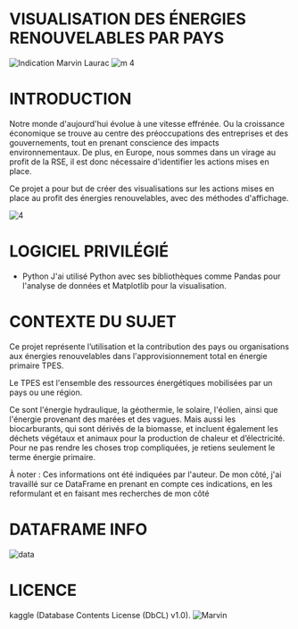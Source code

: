 # VISUALISATION DES ÉNERGIES RENOUVELABLES PAR PAYS
![Indication Marvin Laurac](https://github.com/MarvinLaurac/Detection-de-fraude-de-carte-bancaire/assets/152433361/b4a2ba57-d13b-4e35-8fc9-5a6658829609)
![m 4](https://github.com/MarvinLaurac/Visualisation-des-nergies-renouvelables-par-pays/assets/152433361/234929a5-6a48-4011-82ea-bda9bc721bca)

# INTRODUCTION
Notre monde d'aujourd'hui évolue à une vitesse effrénée. Ou la croissance économique se trouve au centre
des préoccupations des entreprises et des gouvernements, tout en prenant conscience des impacts
environnementaux. De plus, en Europe, nous sommes dans un virage au profit de la RSE, il est donc
nécessaire d'identifier les actions mises en place.

Ce projet a pour but de créer des visualisations sur les actions mises en place au profit des énergies
renouvelables, avec des méthodes d'affichage.

![4](https://github.com/MarvinLaurac/Visualisation-des-nergies-renouvelables-par-pays/assets/152433361/86f271bb-d10a-441e-8240-8d66ba59c851)

# LOGICIEL PRIVILÉGIÉ
- Python
J'ai utilisé Python avec ses bibliothèques comme Pandas pour l'analyse de données et Matplotlib pour la visualisation.

# CONTEXTE DU SUJET
Ce projet représente l’utilisation et la contribution des pays ou organisations aux énergies renouvelables
dans l'approvisionnement total en énergie primaire TPES.

Le TPES est l'ensemble des ressources énergétiques mobilisées par un pays ou une région.

Ce sont l'énergie hydraulique, la géothermie, le solaire, l'éolien, ainsi que l'énergie provenant des marées et
des vagues. Mais aussi les biocarburants, qui sont dérivés de la biomasse, et incluent également les
déchets végétaux et animaux pour la production de chaleur et d’électricité.
Pour ne pas rendre les choses trop compliquées, je retiens seulement le terme énergie primaire.

À noter : Ces informations ont été indiquées par l'auteur. De mon côté, j'ai travaillé sur ce DataFrame en
prenant en compte ces indications, en les reformulant et en faisant mes recherches de mon côté

# DATAFRAME INFO
![data](https://github.com/MarvinLaurac/Visualisation-des-nergies-renouvelables-par-pays/assets/152433361/3328670d-71d9-48d0-8825-78c498ee571e)

# LICENCE
kaggle (Database Contents License (DbCL) v1.0).
![Marvin](https://github.com/MarvinLaurac/Detection-de-fraude-de-carte-bancaire/assets/152433361/e3ea03d2-8fc2-4eee-848e-4cbaa8399917)
